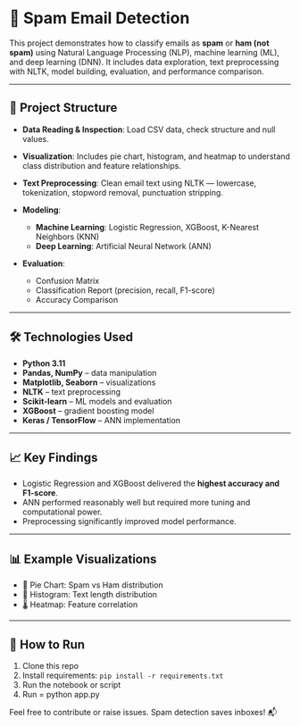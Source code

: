 # 📧 Spam Email Detection

This project demonstrates how to classify emails as **spam** or **ham (not spam)** using Natural Language Processing (NLP), machine learning (ML), and deep learning (DNN). It includes data exploration, text preprocessing with NLTK, model building, evaluation, and performance comparison.

---

## 📂 Project Structure

* **Data Reading & Inspection**: Load CSV data, check structure and null values.
* **Visualization**: Includes pie chart, histogram, and heatmap to understand class distribution and feature relationships.
* **Text Preprocessing**: Clean email text using NLTK — lowercase, tokenization, stopword removal, punctuation stripping.
* **Modeling**:

  * **Machine Learning**: Logistic Regression, XGBoost, K-Nearest Neighbors (KNN)
  * **Deep Learning**: Artificial Neural Network (ANN)
* **Evaluation**:

  * Confusion Matrix
  * Classification Report (precision, recall, F1-score)
  * Accuracy Comparison

---

## 🛠 Technologies Used

* **Python 3.11**
* **Pandas, NumPy** – data manipulation
* **Matplotlib, Seaborn** – visualizations
* **NLTK** – text preprocessing
* **Scikit-learn** – ML models and evaluation
* **XGBoost** – gradient boosting model
* **Keras / TensorFlow** – ANN implementation

---

## 📈 Key Findings

* Logistic Regression and XGBoost delivered the **highest accuracy and F1-score**.
* ANN performed reasonably well but required more tuning and computational power.
* Preprocessing significantly improved model performance.

---

## 📊 Example Visualizations

* 📌 Pie Chart: Spam vs Ham distribution
* 📏 Histogram: Text length distribution
* 🌡️ Heatmap: Feature correlation

---

## 🚀 How to Run

1. Clone this repo
2. Install requirements: `pip install -r requirements.txt`
3. Run the notebook or script
4. Run = python app.py








Feel free to contribute or raise issues. Spam detection saves inboxes! 📬
